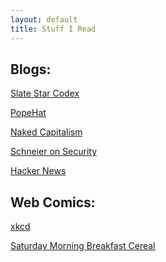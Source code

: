 ```yaml
---
layout: default
title: Stuff I Read
---
```


Blogs:
------
[Slate Star Codex](http://slatestarcodex.com/)

[PopeHat](https://www.popehat.com/)

[Naked Capitalism](http://www.nakedcapitalism.com/)

[Schneier on Security](https://www.schneier.com/")

[Hacker News](https://news.ycombinator.com/")


Web Comics:
-----------
[xkcd](https://xkcd.com/)

[Saturday Morning Breakfast Cereal](http://smbc-comics.com/)
